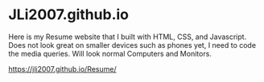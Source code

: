 # JLi2007.github.io
Here is my Resume website that I built with HTML, CSS, and Javascript. 
Does not look great on smaller devices such as phones yet, I need to code the media queries. Will look normal Computers and Monitors.

https://jli2007.github.io/Resume/
